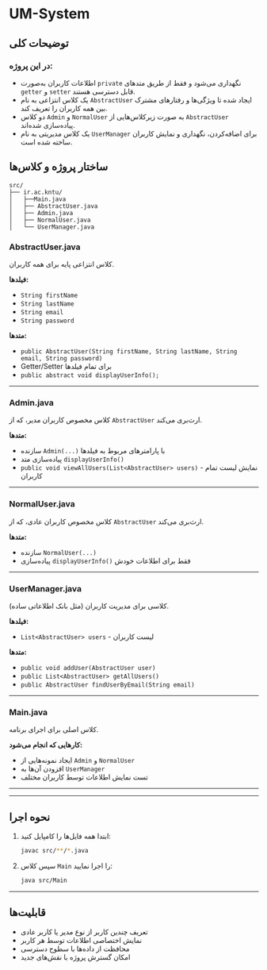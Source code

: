 # UM-System




##  توضیحات کلی


### در این پروژه:
- اطلاعات کاربران به‌صورت `private` نگهداری می‌شود و فقط از طریق متدهای `getter` و `setter` قابل دسترسی هستند.
- یک کلاس انتزاعی به نام `AbstractUser` ایجاد شده تا ویژگی‌ها و رفتارهای مشترک بین همه کاربران را تعریف کند.
- دو کلاس `Admin` و `NormalUser` به صورت زیرکلاس‌هایی از `AbstractUser` پیاده‌سازی شده‌اند.
- یک کلاس مدیریتی به نام `UserManager` برای اضافه‌کردن، نگهداری و نمایش کاربران ساخته شده است.




##  ساختار پروژه و کلاس‌ها

```
src/
├── ir.ac.kntu/
│   ├──Main.java
│   ├── AbstractUser.java
│   ├── Admin.java
│   ├── NormalUser.java
│   └── UserManager.java

```

###  AbstractUser.java

کلاس انتزاعی پایه برای همه کاربران.

**فیلدها:**
- `String firstName`
- `String lastName`
- `String email`
- `String password`

**متدها:**
- `public AbstractUser(String firstName, String lastName, String email, String password)`
- Getter/Setter برای تمام فیلدها
- `public abstract void displayUserInfo();`

---

###  Admin.java

کلاس مخصوص کاربران مدیر، که از `AbstractUser` ارث‌بری می‌کند.

**متدها:**
- سازنده `Admin(...)` با پارامترهای مربوط به فیلدها
- پیاده‌سازی متد `displayUserInfo()`
- `public void viewAllUsers(List<AbstractUser> users)` - نمایش لیست تمام کاربران

---

###  NormalUser.java

کلاس مخصوص کاربران عادی، که از `AbstractUser` ارث‌بری می‌کند.

**متدها:**
- سازنده `NormalUser(...)`
- پیاده‌سازی `displayUserInfo()` فقط برای اطلاعات خودش

---

###  UserManager.java

کلاسی برای مدیریت کاربران (مثل بانک اطلاعاتی ساده).

**فیلدها:**
- `List<AbstractUser> users` - لیست کاربران

**متدها:**
- `public void addUser(AbstractUser user)`
- `public List<AbstractUser> getAllUsers()`
- `public AbstractUser findUserByEmail(String email)`


---

###  Main.java

کلاس اصلی برای اجرای برنامه.

**کارهایی که انجام می‌شود:**
- ایجاد نمونه‌هایی از `Admin` و `NormalUser`
- افزودن آن‌ها به `UserManager`
- تست نمایش اطلاعات توسط کاربران مختلف

---

---

##  نحوه اجرا

1. ابتدا همه فایل‌ها را کامپایل کنید:
   ```bash
   javac src/**/*.java
   ```

2. سپس کلاس `Main` را اجرا نمایید:
   ```bash
   java src/Main
   ```

---

##  قابلیت‌ها

- تعریف چندین کاربر از نوع مدیر یا کاربر عادی
- نمایش اختصاصی اطلاعات توسط هر کاربر
- محافظت از داده‌ها با سطوح دسترسی
- امکان گسترش پروژه با نقش‌های جدید

